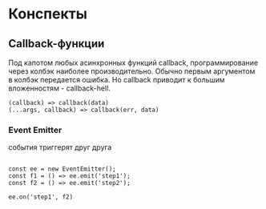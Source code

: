 # Конспекты

## Callback-функции

Под капотом любых асинхронных функций callback, программирование через колбэк наиболее производительно. Обычно первым аргументом в колбэк передается ошибка. Но callback приводит к большим вложенностям - callback-hell.

```code
(callback) => callback(data)
(...args, callback) => callback(err, data)
```

### Event Emitter

события триггерят друг друга

```code

const ee = new EventEmitter();
const f1 = () => ee.emit('step1');
const f2 = () => ee.emit('step2');

ee.on('step1', f2)

```
